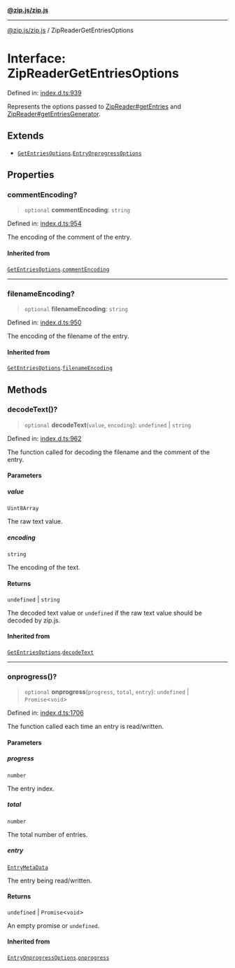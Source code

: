 [**@zip.js/zip.js**](../README.md)

***

[@zip.js/zip.js](../globals.md) / ZipReaderGetEntriesOptions

# Interface: ZipReaderGetEntriesOptions

Defined in: [index.d.ts:939](https://github.com/gildas-lormeau/zip.js/blob/49e765ab0ea3b53d3426682f5f01f631cf166a03/index.d.ts#L939)

Represents the options passed to [ZipReader#getEntries](../classes/ZipReader.md#getentries) and [ZipReader#getEntriesGenerator](../classes/ZipReader.md#getentriesgenerator).

## Extends

- [`GetEntriesOptions`](GetEntriesOptions.md).[`EntryOnprogressOptions`](EntryOnprogressOptions.md)

## Properties

### commentEncoding?

> `optional` **commentEncoding**: `string`

Defined in: [index.d.ts:954](https://github.com/gildas-lormeau/zip.js/blob/49e765ab0ea3b53d3426682f5f01f631cf166a03/index.d.ts#L954)

The encoding of the comment of the entry.

#### Inherited from

[`GetEntriesOptions`](GetEntriesOptions.md).[`commentEncoding`](GetEntriesOptions.md#commentencoding)

***

### filenameEncoding?

> `optional` **filenameEncoding**: `string`

Defined in: [index.d.ts:950](https://github.com/gildas-lormeau/zip.js/blob/49e765ab0ea3b53d3426682f5f01f631cf166a03/index.d.ts#L950)

The encoding of the filename of the entry.

#### Inherited from

[`GetEntriesOptions`](GetEntriesOptions.md).[`filenameEncoding`](GetEntriesOptions.md#filenameencoding)

## Methods

### decodeText()?

> `optional` **decodeText**(`value`, `encoding`): `undefined` \| `string`

Defined in: [index.d.ts:962](https://github.com/gildas-lormeau/zip.js/blob/49e765ab0ea3b53d3426682f5f01f631cf166a03/index.d.ts#L962)

The function called for decoding the filename and the comment of the entry.

#### Parameters

##### value

`Uint8Array`

The raw text value.

##### encoding

`string`

The encoding of the text.

#### Returns

`undefined` \| `string`

The decoded text value or `undefined` if the raw text value should be decoded by zip.js.

#### Inherited from

[`GetEntriesOptions`](GetEntriesOptions.md).[`decodeText`](GetEntriesOptions.md#decodetext)

***

### onprogress()?

> `optional` **onprogress**(`progress`, `total`, `entry`): `undefined` \| `Promise`\<`void`\>

Defined in: [index.d.ts:1706](https://github.com/gildas-lormeau/zip.js/blob/49e765ab0ea3b53d3426682f5f01f631cf166a03/index.d.ts#L1706)

The function called each time an entry is read/written.

#### Parameters

##### progress

`number`

The entry index.

##### total

`number`

The total number of entries.

##### entry

[`EntryMetaData`](EntryMetaData.md)

The entry being read/written.

#### Returns

`undefined` \| `Promise`\<`void`\>

An empty promise or `undefined`.

#### Inherited from

[`EntryOnprogressOptions`](EntryOnprogressOptions.md).[`onprogress`](EntryOnprogressOptions.md#onprogress)

